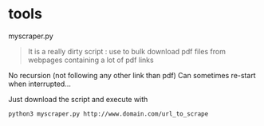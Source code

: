 # tools

myscraper.py

> It is a really dirty script : use to bulk download pdf files from webpages containing a lot of pdf links

No recursion (not following any other link than pdf) 
Can sometimes re-start when interrupted...

Just download the script and execute with


```python3 myscraper.py http://www.domain.com/url_to_scrape```
